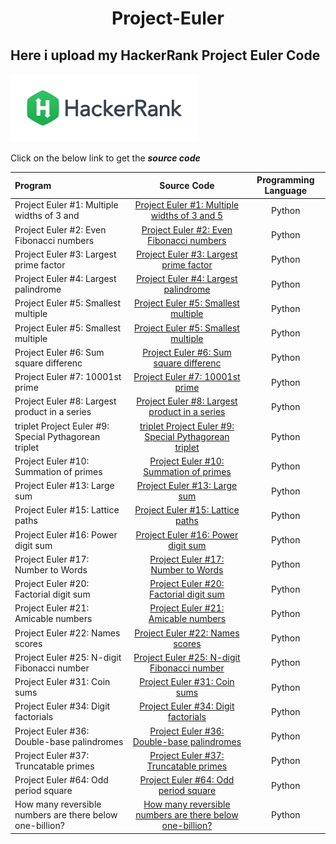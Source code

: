<h1 align=center><b>Project-Euler</b></h1>
<h2><b> Here i upload my HackerRank Project Euler Code</b></h2>
<img src="hack.png" width=300>
<p>Click on the below link to get the <b><i>source code</i></b></p>

| **Program** |**Source Code**| **Programming Language** |
| :----------------------------------------- | :-------------------------: | :---------------------------------: |
| Project Euler #1: Multiple widths of 3 and | [Project Euler #1: Multiple widths of 3 and 5](https://github.com/Psingh12354/Project-Euler/blob/master/Project%20Euler%20%231:%20Multiples%20of%203%20and%205) | Python |
| Project Euler #2: Even Fibonacci numbers | [Project Euler #2: Even Fibonacci numbers](https://github.com/Psingh12354/Project-Euler/blob/master/Project%20Euler%20%232:%20Even%20Fibonacci%20numbers) | Python |
| Project Euler #3: Largest prime factor | [Project Euler #3: Largest prime factor](https://github.com/Psingh12354/Project-Euler/blob/master/Project%20Euler%20%233:%20Largest%20prime%20factor) | Python |
| Project Euler #4: Largest palindrome | [Project Euler #4: Largest palindrome](https://github.com/Psingh12354/Project-Euler/blob/master/Project%20Euler%20%234:%20Largest%20palindrome%20product) | Python |
| Project Euler #5: Smallest multiple | [Project Euler #5: Smallest multiple](https://github.com/Psingh12354/Project-Euler/blob/master/Project%20Euler%20%235:%20Smallest%20multiple) | Python |
| Project Euler #5: Smallest multiple | [Project Euler #5: Smallest multiple](https://github.com/Psingh12354/Project-Euler/blob/master/Project%20Euler%20%235:%20Smallest%20multiple) | Python |
| Project Euler #6: Sum square differenc | [Project Euler #6: Sum square differenc](https://github.com/Psingh12354/Project-Euler/blob/master/Project%20Euler%20%236:%20Sum%20square%20difference) | Python |
| Project Euler #7: 10001st prime | [Project Euler #7: 10001st prime](https://github.com/Psingh12354/Project-Euler/blob/master/Project%20Euler%20%237:%2010001st%20prime) | Python |
| Project Euler #8: Largest product in a series | [Project Euler #8: Largest product in a series](https://github.com/Psingh12354/Project-Euler/blob/master/Project%20Euler%20%238:%20Largest%20product%20in%20a%20series) | Python |
| triplet Project Euler #9: Special Pythagorean triplet | [triplet Project Euler #9: Special Pythagorean triplet](https://github.com/Psingh12354/Project-Euler/blob/master/Project%20Euler%20%239:%20Special%20Pythagorean%20triplet) | Python |
| Project Euler #10: Summation of primes | [Project Euler #10: Summation of primes](https://github.com/Psingh12354/Project-Euler/blob/master/Project%20Euler%20%2310:%20Summation%20of%20primes) | Python |
| Project Euler #13: Large sum | [Project Euler #13: Large sum](https://github.com/Psingh12354/Project-Euler/blob/master/Project%20Euler%20%2313:%20Large%20sum) | Python |
| Project Euler #15: Lattice paths | [Project Euler #15: Lattice paths](https://github.com/Psingh12354/Project-Euler/blob/master/Project%20Euler%20%2315:%20Lattice%20paths) | Python |
| Project Euler #16: Power digit sum | [Project Euler #16: Power digit sum](https://github.com/Psingh12354/Project-Euler/blob/master/Project%20Euler%20%2316:%20Power%20digit%20sum) | Python |
| Project Euler #17: Number to Words | [Project Euler #17: Number to Words](https://github.com/Psingh12354/Project-Euler/blob/master/Project%20Euler%20%2317:%20Number%20to%20Words) | Python |
| Project Euler #20: Factorial digit sum | [Project Euler #20: Factorial digit sum](https://github.com/Psingh12354/Project-Euler/blob/master/Project%20Euler%20%2320:%20Factorial%20digit%20sum) | Python |
| Project Euler #21: Amicable numbers | [Project Euler #21: Amicable numbers](https://github.com/Psingh12354/Project-Euler/blob/master/Project%20Euler%20%2321:%20Amicable%20numbers) | Python |
| Project Euler #22: Names scores | [Project Euler #22: Names scores](https://github.com/Psingh12354/Project-Euler/blob/master/Project%20Euler%20%2322:%20Names%20scores) | Python |
| Project Euler #25: N-digit Fibonacci number | [Project Euler #25: N-digit Fibonacci number](https://github.com/Psingh12354/Project-Euler/blob/master/Project%20Euler%20%2325:%20N-digit%20Fibonacci%20number) | Python |
| Project Euler #31: Coin sums | [Project Euler #31: Coin sums](https://github.com/Psingh12354/Project-Euler/blob/master/Project%20Euler%20%2331:%20Coin%20sums) | Python |
| Project Euler #34: Digit factorials | [Project Euler #34: Digit factorials](https://github.com/Psingh12354/Project-Euler/blob/master/Project%20Euler%20%2334:%20Digit%20factorials) | Python |
| Project Euler #36: Double-base palindromes | [Project Euler #36: Double-base palindromes](https://github.com/Psingh12354/Project-Euler/blob/master/Project%20Euler%20%2336:%20Double-base%20palindromes) | Python |
| Project Euler #37: Truncatable primes | [Project Euler #37: Truncatable primes](https://github.com/Psingh12354/Project-Euler/blob/master/Project%20Euler%20%2337:%20Truncatable%20primes) | Python |
| Project Euler #64: Odd period square | [Project Euler #64: Odd period square](https://github.com/Psingh12354/Project-Euler/blob/master/Project%20Euler%20%2364:%20Odd%20period%20square%20roots) | Python |
| How many reversible numbers are there below one-billion? | [How many reversible numbers are there below one-billion?](https://github.com/Psingh12354/ProjectEuler/blob/master/Project%20Euler%20%23145:%20How%20many%20reversible%20numbers%20are%20there%20below%20one-billion%3F) | Python |

